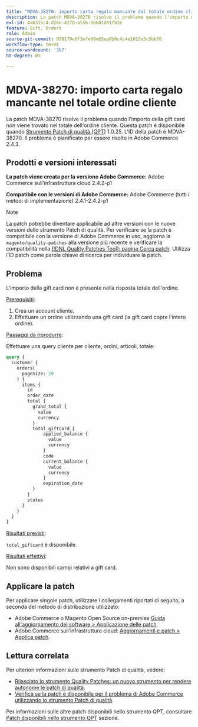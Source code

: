 ```yaml
---
title: "MDVA-38270: importo carta regalo mancante dal totale ordine cliente"
description: La patch MDVA-38270 risolve il problema quando l'importo della gift card non viene trovato nel totale dell'ordine cliente. Questa patch è disponibile quando è installato [Quality Patches Tool (QPT)](https://devdocs.magento.com/guides/v2.4/comp-mgr/patching.html#mqp) 1.0.25. L'ID della patch è MDVA-38270. Il problema è pianificato per essere risolto in Adobe Commerce 2.4.3.
exl-id: 4ab315c4-d26e-4270-a556-66601d01fb2e
feature: Gift, Orders
role: Admin
source-git-commit: 958179e0f3efe08e65ea8b0c4c4e1015e3c5bb76
workflow-type: tm+mt
source-wordcount: '367'
ht-degree: 0%

---
```


# MDVA-38270: importo carta regalo mancante nel totale ordine cliente

La patch MDVA-38270 risolve il problema quando l&#39;importo della gift card non viene trovato nel totale dell&#39;ordine cliente. Questa patch è disponibile quando [Strumento Patch di qualità (QPT)](https://devdocs.magento.com/guides/v2.4/comp-mgr/patching.html#mqp) 1.0.25. L&#39;ID della patch è MDVA-38270. Il problema è pianificato per essere risolto in Adobe Commerce 2.4.3.

## Prodotti e versioni interessati

**La patch viene creata per la versione Adobe Commerce:**
Adobe Commerce sull’infrastruttura cloud 2.4.2-p1

**Compatibile con le versioni di Adobe Commerce:**
Adobe Commerce (tutti i metodi di implementazione) 2.4.1-2.4.2-p1

>[!NOTE]
>
>La patch potrebbe diventare applicabile ad altre versioni con le nuove versioni dello strumento Patch di qualità. Per verificare se la patch è compatibile con la versione di Adobe Commerce in uso, aggiorna la `magento/quality-patches` alla versione più recente e verificare la compatibilità nella [[!DNL Quality Patches Tool]: pagina Cerca patch](https://devdocs.magento.com/quality-patches/tool.html#patch-grid). Utilizza l’ID patch come parola chiave di ricerca per individuare la patch.

## Problema

L&#39;importo della gift card non è presente nella risposta totale dell&#39;ordine.

<u>Prerequisiti</u>:

1. Crea un account cliente.
1. Effettuare un ordine utilizzando una gift card (la gift card copre l&#39;intero ordine).

<u>Passaggi da riprodurre</u>:

Effettuare una query cliente per cliente, ordini, articoli, totale:

```GraphQL
query {
  customer {
    orders(
      pageSize: 20
    ) {
      items {
        id
        order_date
        total {
          grand_total {
            value
            currency
          }
          total_giftcard {
              applied_balance {
                value
                currency
              }
              code
              current_balance {
                value
                currency
              }
              expiration_date
          }
        }
        status
      }
    }
  }
}
```

<u>Risultati previsti</u>:

`total_giftcard` è disponibile.

<u>Risultati effettivi</u>:

Non sono disponibili campi relativi a gift card.

## Applicare la patch

Per applicare singole patch, utilizzare i collegamenti riportati di seguito, a seconda del metodo di distribuzione utilizzato:

* Adobe Commerce o Magento Open Source on-premise [Guida all&#39;aggiornamento del software > Applicazione delle patch](https://devdocs.magento.com/guides/v2.4/comp-mgr/patching/mqp.html).
* Adobe Commerce sull’infrastruttura cloud: [Aggiornamenti e patch > Applica patch](https://devdocs.magento.com/cloud/project/project-patch.html).

## Lettura correlata

Per ulteriori informazioni sullo strumento Patch di qualità, vedere:

* [Rilasciato lo strumento Quality Patches: un nuovo strumento per rendere autonome le patch di qualità](/help/announcements/adobe-commerce-announcements/magento-quality-patches-released-new-tool-to-self-serve-quality-patches.md).
* [Verifica se la patch è disponibile per il problema di Adobe Commerce utilizzando lo strumento Patch di qualità](/help/support-tools/patches-available-in-qpt-tool/check-patch-for-magento-issue-with-magento-quality-patches.md).

Per informazioni sulle altre patch disponibili nello strumento QPT, consultare [Patch disponibili nello strumento QPT](https://support.magento.com/hc/en-us/sections/360010506631-Patches-available-in-QPT-tool-) sezione.
